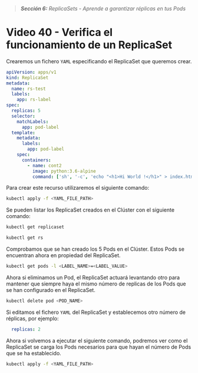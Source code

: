 > _**Sección 6:** ReplicaSets - Aprende a garantizar réplicas en tus Pods_

# Video 40 - Verifica el funcionamiento de un ReplicaSet

Crearemos un fichero `YAML` especificando el ReplicaSet que queremos crear.

```yaml
apiVersion: apps/v1
kind: ReplicaSet
metadata:
  name: rs-test
  labels:
    app: rs-label
spec:
  replicas: 5
  selector:
    matchLabels:
      app: pod-label
  template:
    metadata:
      labels:
        app: pod-label
    spec:
      containers:
        - name: cont2
          image: python:3.6-alpine
          command: ['sh', '-c', 'echo "<h1>Hi World !</h1>" > index.html && python -m http.server 8080']   
```

Para crear este recurso utilizaremos el siguiente comando:

```bash
kubectl apply -f <YAML_FILE_PATH>
```

Se pueden listar los ReplicaSet creados en el Clúster con el siguiente comando:

```bash
kubectl get replicaset
```

```bash
kubectl get rs
```

Comprobamos que se han creado los 5 Pods en el Clúster. Estos Pods se encuentran ahora en propiedad del ReplicaSet.

```bash
kubectl get pods -l <LABEL_NAME>=<LABEL_VALUE>
```

Ahora si eliminamos un Pod, el ReplicaSet actuará levantando otro para mantener que siempre haya el mismo número de replicas de los Pods que se han configurado en el ReplicaSet.

```bash
kubectl delete pod <POD_NAME>
```

Si editamos el fichero `YAML` del ReplicaSet y establecemos otro número de réplicas, por ejemplo:

```yaml
  replicas: 2
```

Ahora si volvemos a ejecutar el siguiente comando, podremos ver como el ReplicaSet se carga los Pods necesarios para que hayan el número de Pods que se ha establecido.

```bash
kubectl apply -f <YAML_FILE_PATH>
```